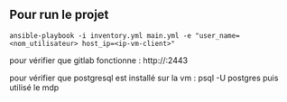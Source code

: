 ## Pour run le projet


```shell
ansible-playbook -i inventory.yml main.yml -e "user_name=<nom_utilisateur> host_ip=<ip-vm-client>"
```

pour vérifier que gitlab fonctionne : http://<votre-ip-vm-client>:2443

pour vérifier que postgresql est installé sur la vm : psql -U postgres puis utilisé le mdp 
